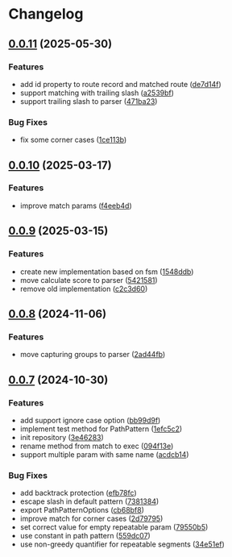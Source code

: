 # Changelog

## [0.0.11](https://github.com/stenin-nikita/route-peek/compare/v0.0.10...v0.0.11) (2025-05-30)


### Features

* add id property to route record and matched route ([de7d14f](https://github.com/stenin-nikita/route-peek/commit/de7d14fa909fe80f076028a37e08b5b212ae5032))
* support matching with trailing slash ([a2539bf](https://github.com/stenin-nikita/route-peek/commit/a2539bf2bc12e0aea30718142a2e4dc71f58be3b))
* support trailing slash to parser ([471ba23](https://github.com/stenin-nikita/route-peek/commit/471ba23469e1594d412197692d4234863d86a31b))


### Bug Fixes

* fix some corner cases ([1ce113b](https://github.com/stenin-nikita/route-peek/commit/1ce113b2629d23c05bdb470d2b101d3e5a960753))

## [0.0.10](https://github.com/stenin-nikita/route-peek/compare/v0.0.9...v0.0.10) (2025-03-17)


### Features

* improve match params ([f4eeb4d](https://github.com/stenin-nikita/route-peek/commit/f4eeb4d9a5db8b3d51630605e7057b4db80bd8a8))

## [0.0.9](https://github.com/stenin-nikita/route-peek/compare/v0.0.8...v0.0.9) (2025-03-15)


### Features

* create new implementation based on fsm ([1548ddb](https://github.com/stenin-nikita/route-peek/commit/1548ddb329929a34b89160f753d9aa0a2e75c767))
* move calculate score to parser ([5421581](https://github.com/stenin-nikita/route-peek/commit/54215813672e63162a6d65aef638980db2ea4135))
* remove old implementation ([c2c3d60](https://github.com/stenin-nikita/route-peek/commit/c2c3d604603503c87e84f9ac4305f8cad1c5b898))

## [0.0.8](https://github.com/stenin-nikita/route-peek/compare/v0.0.7...v0.0.8) (2024-11-06)


### Features

* move capturing groups to parser ([2ad44fb](https://github.com/stenin-nikita/route-peek/commit/2ad44fbbb2ae7d968abbe9e665f4bf644ef97023))

## [0.0.7](https://github.com/stenin-nikita/route-peek/compare/3e462836...v0.0.7) (2024-10-30)


### Features

* add support ignore case option ([bb99d9f](https://github.com/stenin-nikita/route-peek/commit/bb99d9fb3927a2ca0b57d97957ebcb1f38a2a343))
* implement test method for PathPattern ([1efc5c2](https://github.com/stenin-nikita/route-peek/commit/1efc5c2d5c54280bcafcc366254b8af4d0e1b1f3))
* init repository ([3e46283](https://github.com/stenin-nikita/route-peek/commit/3e462836aa3d2551bd7fa0b4e0c9ee6fcb4ed22e))
* rename method from match to exec ([094f13e](https://github.com/stenin-nikita/route-peek/commit/094f13ef6acd56c89f8e06df70e01e0c422e03b6))
* support multiple param with same name ([acdcb14](https://github.com/stenin-nikita/route-peek/commit/acdcb1451eb2a73df24b23b8355348a80755bb6c))


### Bug Fixes

* add backtrack protection ([efb78fc](https://github.com/stenin-nikita/route-peek/commit/efb78fce6e980b1c29173f092966502e78c435bb))
* escape slash in default pattern ([7381384](https://github.com/stenin-nikita/route-peek/commit/7381384171b21d579ca4e0cc7497e11f1ab41139))
* export PathPatternOptions ([cb68bf8](https://github.com/stenin-nikita/route-peek/commit/cb68bf83aa70adf07fec35f1b7521d02c0f15051))
* improve match for corner cases ([2d79795](https://github.com/stenin-nikita/route-peek/commit/2d797954f0b8a1ce337761c67dc754835a39398f))
* set correct value for empty repeatable param ([79550b5](https://github.com/stenin-nikita/route-peek/commit/79550b5b0e56d39cc460a5cd5d7497a146512dd3))
* use constant in path pattern ([559dc07](https://github.com/stenin-nikita/route-peek/commit/559dc07ac39148883f6ffd2dabd2019fa3f227b1))
* use non-greedy quantifier for repeatable segments ([34e51ef](https://github.com/stenin-nikita/route-peek/commit/34e51efd5642a928b1422917927f3976c197b52a))
